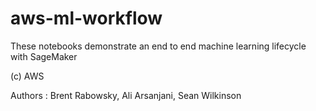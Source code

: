 # aws-ml-workflow
These notebooks demonstrate an end to end machine learning lifecycle with SageMaker

(c) AWS

Authors : Brent Rabowsky, Ali Arsanjani, Sean Wilkinson
